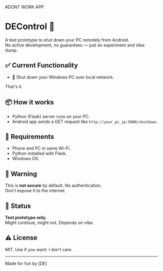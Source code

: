 #DONT WORK APP
#

# DEControl 🔻

A test prototype to shut down your PC remotely from Android.  
No active development, no guarantees — just an experiment and idea dump.

## ✅ Current Functionality
- 📴 Shut down your Windows PC over local network.

That's it.

## 📦 How it works
- Python (Flask) server runs on your PC.
- Android app sends a GET request like `http://your_pc_ip:5000/shutdown`.

## 📡 Requirements
- Phone and PC in same Wi-Fi.
- Python installed with Flask.
- Windows OS.

## 🔐 Warning
This is **not secure** by default. No authentication.  
Don't expose it to the internet.

## 🚧 Status
**Test prototype only.**  
Might continue, might not. Depends on vibe.

## ⚠️ License
MIT. Use if you want. I don’t care.

---

Made for fun by [DE]
